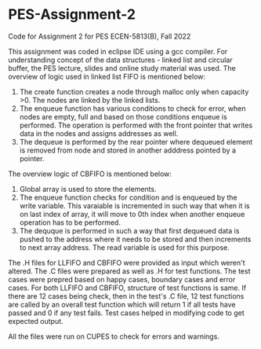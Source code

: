 # PES-Assignment-2
Code for Assignment 2 for PES ECEN-5813(B), Fall 2022


This assignment was coded in eclipse IDE using a gcc compiler. 
For understanding concept of the data structures - linked list and circular buffer, the PES lecture, slides and online study material was used.
The overview of logic used in linked list FIFO is mentioned below:
1) The create function creates a node through malloc only when capacity >0. The nodes are linked by the linked lists.
2) The enqueue function has various conditions to check for error, when nodes are empty, full and based on those conditions enqueue is performed. The operation is performed with the front pointer that writes data in the nodes and assigns addresses as well.
3) The dequeue is performed by the rear pointer where dequeued element is removed from node and stored in another adddress pointed by a pointer.

The overview logic of CBFIFO is mentioned below:
1) Global array is used to store the elements.
2) The enqueue function checks for condition and is enqueued by the write variable. This varaiable is incremented in such way that when it is on last index of array, it will move to 0th index when another enqueue operation has to be performed.
3) The dequque is performed in such a way that first dequeued data is pushed to the address where it needs to be stored and then increments to next array address. The read variable is used for this purpose.

The .H files for LLFIFO and CBFIFO were provided as input which weren't altered. The .C files were prepared as well as .H for test functions.
The test cases were prepred based on happy cases, boundary cases and error cases. For both LLFIFO and CBFIFO, structure of test functions is same.
If there are 12 cases being check, then in the test's .C file, 12 test functions are called by an overall test function which will return 1 if all tests have passed and 0 if any test fails. 
Test cases helped in modifying code to get expected output.

All the files were run on CUPES to check for errors and warnings. 

